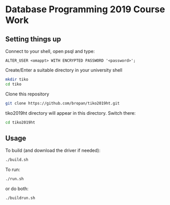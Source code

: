 # Database Programming 2019 Course Work 

## Setting things up

Connect to your shell, open psql and type:

```psql
ALTER_USER <omappt> WITH ENCRYPTED PASSWORD '<password>';
```

Create/Enter a suitable directory in your university shell

```bash
mkdir tiko
cd tiko
```

Clone this repository

```bash
git clone https://github.com/bropan/tiko2019ht.git
```

tiko2019ht directory will appear in this directory.
Switch there:

```bash
cd tiko2019ht
```

## Usage

To build (and download the driver if needed):

```bash
./build.sh
```

To run:

```bash
./run.sh
```

or do both:

```bash
./buildrun.sh
```

